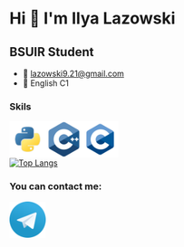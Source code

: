 # Hi 👋 I'm Ilya Lazowski
## BSUIR Student
+ :email: lazowski9.21@gmail.com
+ :ledger: English C1
### Skils
<a href="https://www.python.org/" target="_blank">
    <img align="left" alt="Python language" width="64px" src="https://raw.githubusercontent.com/github/explore/80688e429a7d4ef2fca1e82350fe8e3517d3494d/topics/python/python.png" />
</a>
<a href="https://isocpp.org/" target="_blank">
    <img align="left" alt="C++ language" width="64px" src="https://raw.githubusercontent.com/github/explore/180320cffc25f4ed1bbdfd33d4db3a66eeeeb358/topics/cpp/cpp.png" />
</a>
<a href="https://www.iso.org/home.html" target="_blank">
    <img align="left" alt="C language" width="64px" src="https://raw.githubusercontent.com/github/explore/f3e22f0dca2be955676bc70d6214b95b13354ee8/topics/c/c.png" />
</a>
<br><br><br>





[![Top Langs](https://github-readme-stats.vercel.app/api/top-langs/?username=IlyaLazowski&layout=compact)](https://github.com/IlyaLazowski/github-readme-stats)
### You can contact me:
<a href="https://t.me/werstures" target="_blank">
    <img align="left" alt="Telegram" width="64px" src="https://raw.githubusercontent.com/github/explore/80688e429a7d4ef2fca1e82350fe8e3517d3494d/topics/telegram/telegram.png" />
